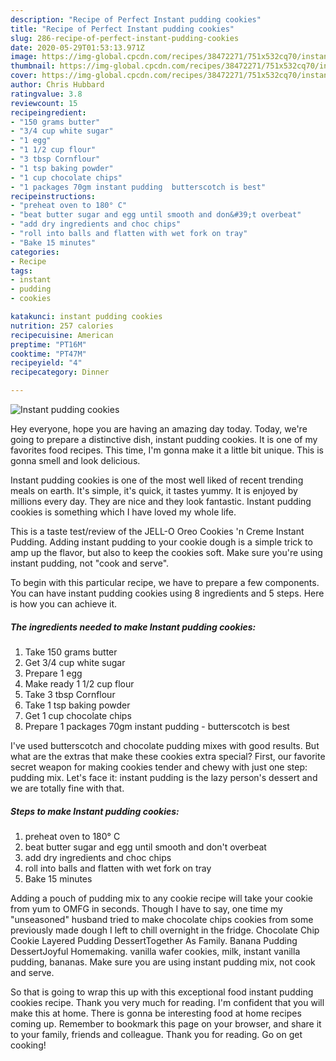 ```yaml
---
description: "Recipe of Perfect Instant pudding cookies"
title: "Recipe of Perfect Instant pudding cookies"
slug: 286-recipe-of-perfect-instant-pudding-cookies
date: 2020-05-29T01:53:13.971Z
image: https://img-global.cpcdn.com/recipes/38472271/751x532cq70/instant-pudding-cookies-recipe-main-photo.jpg
thumbnail: https://img-global.cpcdn.com/recipes/38472271/751x532cq70/instant-pudding-cookies-recipe-main-photo.jpg
cover: https://img-global.cpcdn.com/recipes/38472271/751x532cq70/instant-pudding-cookies-recipe-main-photo.jpg
author: Chris Hubbard
ratingvalue: 3.8
reviewcount: 15
recipeingredient:
- "150 grams butter"
- "3/4 cup white sugar"
- "1 egg"
- "1 1/2 cup flour"
- "3 tbsp Cornflour"
- "1 tsp baking powder"
- "1 cup chocolate chips"
- "1 packages 70gm instant pudding  butterscotch is best"
recipeinstructions:
- "preheat oven to 180° C"
- "beat butter sugar and egg until smooth and don&#39;t overbeat"
- "add dry ingredients and choc chips"
- "roll into balls and flatten with wet fork on tray"
- "Bake 15 minutes"
categories:
- Recipe
tags:
- instant
- pudding
- cookies

katakunci: instant pudding cookies 
nutrition: 257 calories
recipecuisine: American
preptime: "PT16M"
cooktime: "PT47M"
recipeyield: "4"
recipecategory: Dinner

---
```



![Instant pudding cookies](https://img-global.cpcdn.com/recipes/38472271/751x532cq70/instant-pudding-cookies-recipe-main-photo.jpg)

Hey everyone, hope you are having an amazing day today. Today, we're going to prepare a distinctive dish, instant pudding cookies. It is one of my favorites food recipes. This time, I'm gonna make it a little bit unique. This is gonna smell and look delicious.

Instant pudding cookies is one of the most well liked of recent trending meals on earth. It's simple, it's quick, it tastes yummy. It is enjoyed by millions every day. They are nice and they look fantastic. Instant pudding cookies is something which I have loved my whole life.

This is a taste test/review of the JELL-O Oreo Cookies &#39;n Creme Instant Pudding. Adding instant pudding to your cookie dough is a simple trick to amp up the flavor, but also to keep the cookies soft. Make sure you&#39;re using instant pudding, not &#34;cook and serve&#34;.


To begin with this particular recipe, we have to prepare a few components. You can have instant pudding cookies using 8 ingredients and 5 steps. Here is how you can achieve it.

<!--inarticleads1-->

##### The ingredients needed to make Instant pudding cookies:

1. Take 150 grams butter
1. Get 3/4 cup white sugar
1. Prepare 1 egg
1. Make ready 1 1/2 cup flour
1. Take 3 tbsp Cornflour
1. Take 1 tsp baking powder
1. Get 1 cup chocolate chips
1. Prepare 1 packages 70gm instant pudding - butterscotch is best


I&#39;ve used butterscotch and chocolate pudding mixes with good results. But what are the extras that make these cookies extra special? First, our favorite secret weapon for making cookies tender and chewy with just one step: pudding mix. Let&#39;s face it: instant pudding is the lazy person&#39;s dessert and we are totally fine with that. 

<!--inarticleads2-->

##### Steps to make Instant pudding cookies:

1. preheat oven to 180° C
1. beat butter sugar and egg until smooth and don&#39;t overbeat
1. add dry ingredients and choc chips
1. roll into balls and flatten with wet fork on tray
1. Bake 15 minutes


Adding a pouch of pudding mix to any cookie recipe will take your cookie from yum to OMFG in seconds. Though I have to say, one time my &#34;unseasoned&#34; husband tried to make chocolate chips cookies from some previously made dough I left to chill overnight in the fridge. Chocolate Chip Cookie Layered Pudding DessertTogether As Family. Banana Pudding DessertJoyful Homemaking. vanilla wafer cookies, milk, instant vanilla pudding, bananas. Make sure you are using instant pudding mix, not cook and serve. 

So that is going to wrap this up with this exceptional food instant pudding cookies recipe. Thank you very much for reading. I'm confident that you will make this at home. There is gonna be interesting food at home recipes coming up. Remember to bookmark this page on your browser, and share it to your family, friends and colleague. Thank you for reading. Go on get cooking!
